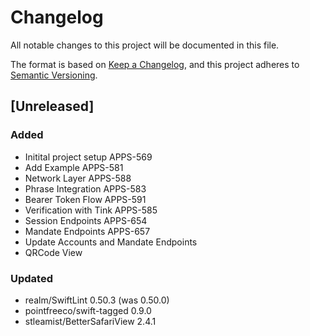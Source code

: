 # Changelog

All notable changes to this project will be documented in this file.

The format is based on [Keep a Changelog](https://keepachangelog.com/en/1.0.0/),
and this project adheres to [Semantic Versioning](https://semver.org/spec/v2.0.0.html).

## [Unreleased]

### Added
* Initital project setup APPS-569
* Add Example APPS-581
* Network Layer APPS-588
* Phrase Integration APPS-583
* Bearer Token Flow APPS-591
* Verification with Tink APPS-585
* Session Endpoints APPS-654
* Mandate Endpoints APPS-657
* Update Accounts and Mandate Endpoints
* QRCode View

### Updated
* realm/SwiftLint 0.50.3 (was 0.50.0)
* pointfreeco/swift-tagged 0.9.0
* stleamist/BetterSafariView 2.4.1
